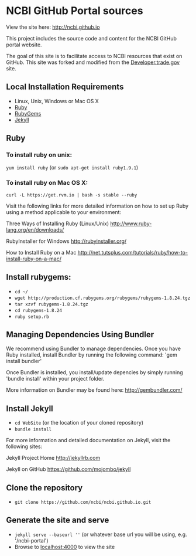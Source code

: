 # NCBI GitHub Portal sources

View the site here: http://ncbi.github.io

This project includes the source code and content for the NCBI GitHub portal website.

The goal of this site is to facilitate access to NCBI resources that exist on GitHub.
This site was forked and modified from the [Developer.trade.gov](http://developer.trade.gov)
site.


## Local Installation Requirements

- Linux, Unix, Windows or Mac OS X
- [Ruby](http://www.ruby-lang.org/en/downloads/)
- [RubyGems](http://rubygems.org/pages/download)
- [Jekyll](http://jekyllrb.com)


## Ruby

### To install ruby on unix:

`yum install ruby` (or `sudo apt-get install ruby1.9.1`)


### To install ruby on Mac OS X:

`curl -L https://get.rvm.io | bash -s stable --ruby`

Visit the following links for more detailed information on how to set up Ruby using a method
applicable to your environment:

Three Ways of Installing Ruby (Linux/Unix)
http://www.ruby-lang.org/en/downloads/

RubyInstaller for Windows
http://rubyinstaller.org/

How to Install Ruby on a Mac
http://net.tutsplus.com/tutorials/ruby/how-to-install-ruby-on-a-mac/


## Install rubygems:

- `cd ~/`
- `wget http://production.cf.rubygems.org/rubygems/rubygems-1.8.24.tgz`
- `tar xzvf rubygems-1.8.24.tgz`
- `cd rubygems-1.8.24`
- `ruby setup.rb`


## Managing Dependencies Using Bundler

We recommend using Bundler to manage dependencies. Once you have Ruby installed, install Bundler by
running the following command: 'gem install bundler'

Once Bundler is installed, you install/update depencies by simply running 'bundle install' within
your project folder.

More information on Bundler may be found here: http://gembundler.com/


## Install Jekyll

- `cd WebSite` (or the location of your cloned repository)
- `bundle install`

For more information and detailed documentation on Jekyll, visit the following sites:

Jekyll Project Home
http://jekyllrb.com

Jekyll on GitHub
https://github.com/mojombo/jekyll


## Clone the repository

- `git clone https://github.com/ncbi/ncbi.github.io.git`


## Generate the site and serve

- `jekyll serve --baseurl ''` (or whatever base url you will be using, e.g. '/ncbi-portal')
- Browse to [localhost:4000](http://localhost:4000) to view the site
